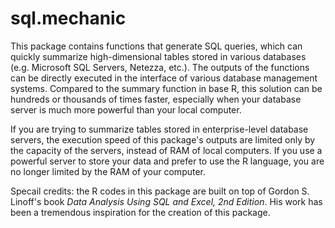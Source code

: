 # sql.mechanic
This package contains functions that generate SQL queries, which can quickly summarize high-dimensional tables stored in various databases (e.g. Microsoft SQL Servers, Netezza, etc.). The outputs of the functions can be directly executed in the interface of various database management systems. Compared to the summary function in base R, this solution can be hundreds or thousands of times faster, especially when your database server is much more powerful than your local computer.

If you are trying to summarize tables stored in enterprise-level database servers, the execution speed of this package's outputs are limited only by the capacity of the servers, instead of RAM of local computers. If you use a powerful server to store your data and prefer to use the R language, you are no longer limited by the RAM of your computer.

Specail credits: the R codes in this package are built on top of Gordon S. Linoff's book _Data Analysis Using SQL and Excel, 2nd Edition_. His work has been a tremendous inspiration for the creation of this package.  
